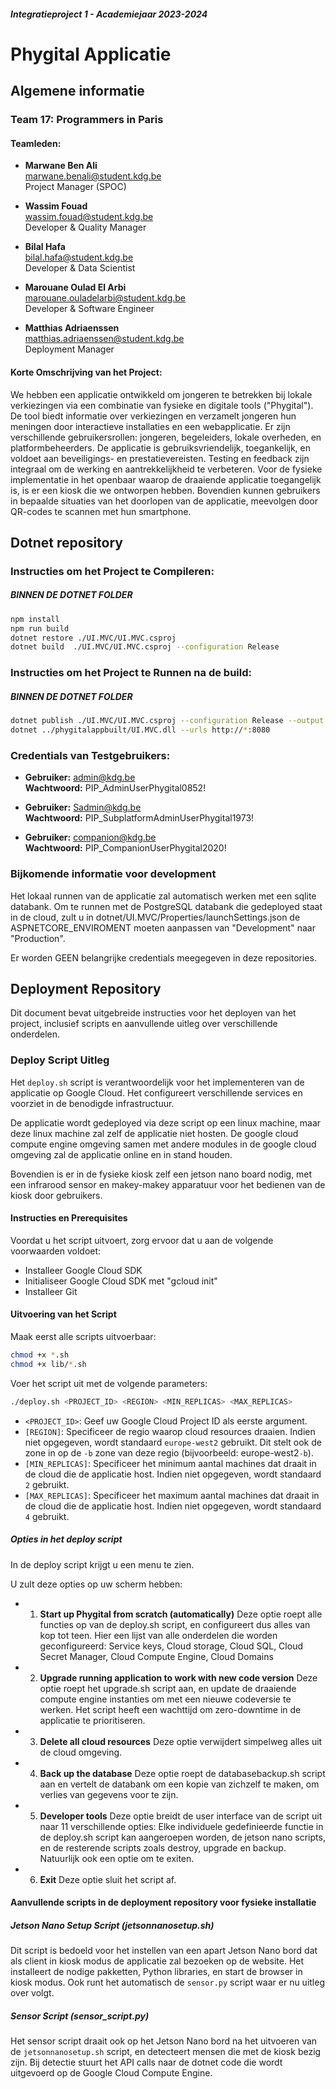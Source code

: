 ##### Integratieproject 1 - Academiejaar 2023-2024

# Phygital Applicatie

## Algemene informatie

### Team 17: Programmers in Paris

#### Teamleden:
- **Marwane Ben Ali**  
  marwane.benali@student.kdg.be  
  Project Manager (SPOC)
  
- **Wassim Fouad**  
  wassim.fouad@student.kdg.be  
  Developer & Quality Manager
  
- **Bilal Hafa**  
  bilal.hafa@student.kdg.be  
  Developer & Data Scientist
  
- **Marouane Oulad El Arbi**  
  marouane.ouladelarbi@student.kdg.be  
  Developer & Software Engineer
  
- **Matthias Adriaenssen**  
  matthias.adriaenssen@student.kdg.be  
  Deployment Manager

#### Korte Omschrijving van het Project:
We hebben een applicatie ontwikkeld om jongeren te betrekken bij lokale verkiezingen via een combinatie van fysieke en digitale tools ("Phygital"). De tool biedt informatie over verkiezingen en verzamelt jongeren hun meningen door interactieve installaties en een webapplicatie. Er zijn verschillende gebruikersrollen: jongeren, begeleiders, lokale overheden, en platformbeheerders. De applicatie is gebruiksvriendelijk, toegankelijk, en voldoet aan beveiligings- en prestatievereisten. Testing en feedback zijn integraal om de werking en aantrekkelijkheid te verbeteren.
Voor de fysieke implementatie in het openbaar waarop de draaiende applicatie toegangelijk is, is er een kiosk die we ontworpen hebben.
Bovendien kunnen gebruikers in bepaalde situaties van het doorlopen van de applicatie, meevolgen door QR-codes te scannen met hun smartphone.

## Dotnet repository

### Instructies om het Project te Compileren:

##### BINNEN DE DOTNET FOLDER
```bash
npm install
npm run build
dotnet restore ./UI.MVC/UI.MVC.csproj
dotnet build  ./UI.MVC/UI.MVC.csproj --configuration Release
```
### Instructies om het Project te Runnen na de build:

##### BINNEN DE DOTNET FOLDER
```bash
dotnet publish ./UI.MVC/UI.MVC.csproj --configuration Release --output ../phygitalappbuilt
dotnet ../phygitalappbuilt/UI.MVC.dll --urls http://*:8080
```
### Credentials van Testgebruikers:

- **Gebruiker:** admin@kdg.be  
  **Wachtwoord:** PIP_AdminUserPhygital0852!

- **Gebruiker:** Sadmin@kdg.be  
  **Wachtwoord:** PIP_SubplatformAdminUserPhygital1973!

- **Gebruiker:** companion@kdg.be  
  **Wachtwoord:** PIP_CompanionUserPhygital2020!

### Bijkomende informatie voor development

Het lokaal runnen van de applicatie zal automatisch werken met een sqlite databank. Om te runnen met de PostgreSQL databank die gedeployed staat in de cloud, zult u in dotnet/UI.MVC/Properties/launchSettings.json de ASPNETCORE_ENVIROMENT moeten aanpassen van "Development" naar "Production".

Er worden GEEN belangrijke credentials meegegeven in deze repositories.

## Deployment Repository

Dit document bevat uitgebreide instructies voor het deployen van het project, inclusief scripts en aanvullende uitleg over verschillende onderdelen. 

### Deploy Script Uitleg

Het `deploy.sh` script is verantwoordelijk voor het implementeren van de applicatie op Google Cloud. Het configureert verschillende services en voorziet in de benodigde infrastructuur. 

De applicatie wordt gedeployed via deze script op een linux machine, maar deze linux machine zal zelf de applicatie niet hosten. De google cloud compute engine omgeving samen met andere modules in de google cloud omgeving zal de applicatie online en in stand houden.

Bovendien is er in de fysieke kiosk zelf een jetson nano board nodig, met een infrarood sensor en makey-makey apparatuur voor het bedienen van de kiosk door gebruikers.

#### Instructies en Prerequisites

Voordat u het script uitvoert, zorg ervoor dat u aan de volgende voorwaarden voldoet:

- Installeer Google Cloud SDK
- Initialiseer Google Cloud SDK met "gcloud init"
- Installeer Git

#### Uitvoering van het Script

Maak eerst alle scripts uitvoerbaar:
```bash
chmod +x *.sh
chmod +x lib/*.sh
```

Voer het script uit met de volgende parameters:

```bash
./deploy.sh <PROJECT_ID> <REGION> <MIN_REPLICAS> <MAX_REPLICAS>
```
- `<PROJECT_ID>`:  Geef uw Google Cloud Project ID als eerste argument.
- `[REGION]`: Specificeer de regio waarop cloud resources draaien. Indien niet opgegeven, wordt standaard `europe-west2` gebruikt. Dit stelt ook de zone in op de `-b` zone van deze regio (bijvoorbeeld: europe-west2`-b`).
- `[MIN_REPLICAS]`: Specificeer het minimum aantal machines dat draait in de cloud die de applicatie host. Indien niet opgegeven, wordt standaard `2` gebruikt.
- `[MAX_REPLICAS]`: Specificeer het maximum aantal machines dat draait in de cloud die de applicatie host. Indien niet opgegeven, wordt standaard `4` gebruikt.

##### Opties in het deploy script

In de deploy script krijgt u een menu te zien.

U zult deze opties op uw scherm hebben:

- 1. **Start up Phygital from scratch (automatically)**
   Deze optie roept alle functies op van de deploy.sh script, en configureert dus alles van kop tot teen. Hier een lijst van alle onderdelen die worden geconfigureerd: Service keys, Cloud storage, Cloud SQL, Cloud Secret Manager, Cloud Compute Engine, Cloud Domains
- 2. **Upgrade running application to work with new code version**
   Deze optie roept het upgrade.sh script aan, en update de draaiende compute engine instanties om met een nieuwe codeversie te werken. Het script heeft een wachttijd om zero-downtime in de applicatie te prioritiseren.
- 3. **Delete all cloud resources**
   Deze optie verwijdert simpelweg alles uit de cloud omgeving.
- 4. **Back up the database**
   Deze optie roept de databasebackup.sh script aan en vertelt de databank om een kopie van zichzelf te maken, om verlies van gegevens voor te zijn.
- 5. **Developer tools**
   Deze optie breidt de user interface van de script uit naar 11 verschillende opties: Elke individuele gedefinieerde functie in de deploy.sh script kan aangeroepen worden, de jetson nano scripts, en de resterende scripts zoals destroy, upgrade en backup. Natuurlijk ook een optie om te exiten.
- 6. **Exit**
   Deze optie sluit het script af.


#### Aanvullende scripts in de deployment repository voor fysieke installatie

##### Jetson Nano Setup Script (jetsonnanosetup.sh)

Dit script is bedoeld voor het instellen van een apart Jetson Nano bord dat als client in kiosk modus de applicatie zal bezoeken op de website. Het installeert de nodige pakketten, Python libraries, en start de browser in kiosk modus.
Ook runt het automatisch de `sensor.py` script waar er nu uitleg over volgt.

##### Sensor Script (sensor_script.py)

Het sensor script draait ook op het Jetson Nano bord na het uitvoeren van de `jetsonnanosetup.sh` script, en detecteert mensen die met de kiosk bezig zijn. Bij detectie stuurt het API calls naar de dotnet code die wordt uitgevoerd op de Google Cloud Compute Engine.

